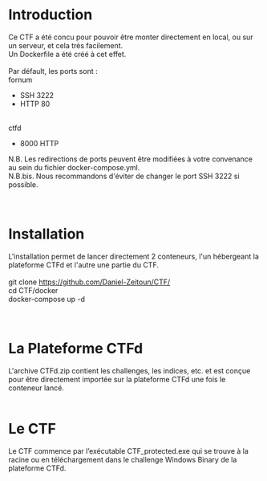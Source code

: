 # Introduction
Ce CTF a été concu pour pouvoir être monter directement en local, ou sur un serveur, et cela très facilement.</br>
Un Dockerfile a été créé à cet effet.</br>
</br>
Par défault, les ports sont :</br>
fornum</br>
- SSH 3222
- HTTP 80

</br>ctfd
- 8000 HTTP

N.B. Les redirections de ports peuvent être modifiées à votre convenance au sein du fichier docker-compose.yml.</br>
N.B.bis. Nous recommandons d'éviter de changer le port SSH 3222 si possible.</br>
</br>
</br>
# Installation
L'installation permet de lancer directement 2 conteneurs, l'un hébergeant la plateforme CTFd et l'autre une partie du CTF.</br>
</br>
git clone https://github.com/Daniel-Zeitoun/CTF/</br>
cd CTF/docker</br>
docker-compose up -d</br>
</br>
</br>
# La Plateforme CTFd
L'archive CTFd.zip contient les challenges, les indices, etc. et est conçue pour être directement importée sur la plateforme CTFd une fois le conteneur lancé.</br>
</br>
# Le CTF
Le CTF commence par l’exécutable CTF_protected.exe qui se trouve à la racine ou en téléchargement dans le challenge Windows Binary de la plateforme CTFd.
